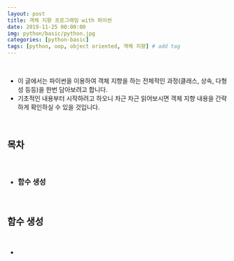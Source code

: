 ```yaml
---
layout: post
title: 객체 지향 프로그래밍 with 파이썬
date: 2019-11-25 00:00:00
img: python/basic/python.jpg
categories: [python-basic] 
tags: [python, oop, object oriented, 객체 지향] # add tag
---
```


<br>

- 이 글에서는 파이썬을 이용하여 객체 지향을 하는 전체적인 과정(클래스, 상속, 다형성 등등)을 한번 담아보려고 합니다. 
- 기초적인 내용부터 시작하려고 하오니 차근 차근 읽어보시면 객체 지향 내용을 간략하게 확인하실 수 있을 것입니다.

<br>

## **목차**

<br>

- ### 함수 생성

<br>

## **함수 생성**

<br>

- 



